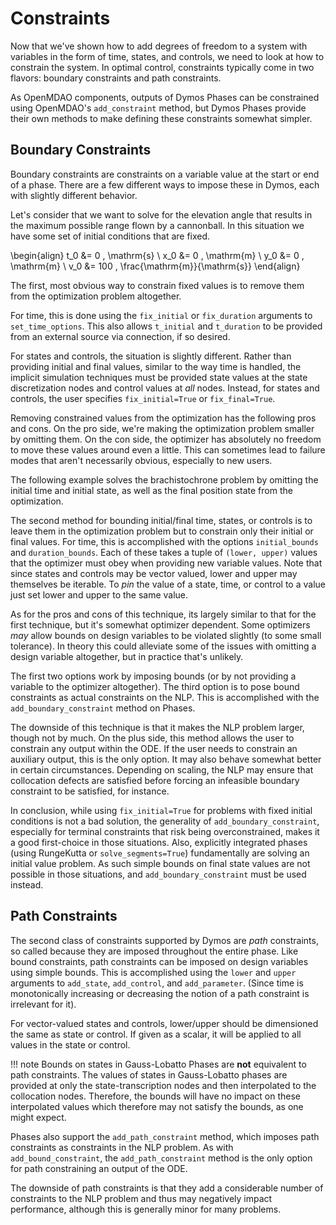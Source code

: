 # Constraints

Now that we've shown how to add degrees of freedom to a system with variables in the form of
time, states, and controls, we need to look at how to constrain the system.  In optimal control,
constraints typically come in two flavors:  boundary constraints and path constraints.

As OpenMDAO components, outputs of Dymos Phases can be constrained using OpenMDAO's `add_constraint` method, but Dymos Phases provide their own methods to make defining these constraints somewhat simpler.

##  Boundary Constraints

Boundary constraints are constraints on a variable value at the start or end of a phase.  There
are a few different ways to impose these in Dymos, each with slightly different behavior.

Let's consider that we want to solve for the elevation angle that results in the maximum possible
range flown by a cannonball.  In this situation we have some set of initial conditions that are
fixed.

\begin{align}
    t_0 &= 0 \, \mathrm{s} \\
    x_0 &= 0 \, \mathrm{m} \\
    y_0 &= 0 \, \mathrm{m} \\
    v_0 &= 100 \, \frac{\mathrm{m}}{\mathrm{s}}
\end{align}

The first, most obvious way to constrain fixed values is to remove them from the optimization problem altogether.

For time, this is done using the `fix_initial` or `fix_duration` arguments to `set_time_options`.
This also allows `t_initial` and `t_duration` to be provided from an external source via connection, if so desired.

For states and controls, the situation is slightly different.
Rather than providing initial and final values, similar to the way time is handled, the implicit simulation techniques must
be provided state values at the state discretization nodes and control values at *all* nodes.
Instead, for states and controls, the user specifies `fix_initial=True` or `fix_final=True`.

Removing constrained values from the optimization has the following pros and cons.
On the pro side, we're making the optimization problem smaller by omitting them.
On the con side, the optimizer has absolutely no freedom to move these values around even a little.
This can sometimes lead to failure modes that aren't necessarily obvious, especially to new users.

The following example solves the brachistochrone problem by omitting the initial time and initial state, as well as the final position state from the optimization.

The second method for bounding initial/final time, states, or controls is to leave them in the
optimization problem but to constrain only their initial or final values.  For time, this is
accomplished with the options `initial_bounds` and `duration_bounds`.  Each of these takes a tuple
of `(lower, upper)` values that the optimizer must obey when providing new variable values.  Note
that since states and controls may be vector valued, lower and upper may themselves be iterable.
To *pin* the value of a state, time, or control to a value just set lower and upper to the same
value.

As for the pros and cons of this technique, its largely similar to that for the first technique,
but it's somewhat optimizer dependent.  Some optimizers *may* allow bounds on design variables to
be violated slightly (to some small tolerance).  In theory this could alleviate some of the issues
with omitting a design variable altogether, but in practice that's unlikely.

The first two options work by imposing bounds (or by not providing a variable to the optimizer
altogether).  The third option is to pose bound constraints as actual constraints on the NLP.
This is accomplished with the `add_boundary_constraint` method on Phases.

The downside of this technique is that it makes the NLP problem larger, though not by much.  On
the plus side, this method allows the user to constrain any output within the ODE.  If the user
needs to constrain an auxiliary output, this is the only option.  It may also behave somewhat better
in certain circumstances.  Depending on scaling, the NLP may ensure that collocation defects are
satisfied before forcing an infeasible boundary constraint to be satisfied, for instance.

In conclusion, while using `fix_initial=True` for problems with fixed initial conditions is not a bad solution, the generality of `add_boundary_constraint`, especially for terminal constraints that risk being overconstrained, makes it a good first-choice in those situations.
Also, explicitly integrated phases (using RungeKutta or `solve_segments=True`) fundamentally are solving an initial value problem.
As such simple bounds on final state values are not possible in those situations, and `add_boundary_constraint` must be used instead.

##  Path Constraints

The second class of constraints supported by Dymos are *path* constraints, so called because they are imposed throughout the entire phase.
Like bound constraints, path constraints can be imposed on design variables using simple bounds.
This is accomplished using the `lower` and `upper` arguments to `add_state`, `add_control`, and `add_parameter`.
(Since time is monotonically increasing or decreasing the notion of a path constraint is irrelevant for it).

For vector-valued states and controls, lower/upper should be dimensioned the same as state or control.
If given as a scalar, it will be applied to all values in the state or control.

!!! note
    Bounds on states in Gauss-Lobatto Phases are **not** equivalent to path constraints.
    The values of states in Gauss-Lobatto phases are provided at only the state-transcription nodes and then interpolated to the collocation nodes.
    Therefore, the bounds will have no impact on these interpolated values which therefore may not satisfy the bounds, as one might expect.

Phases also support the `add_path_constraint` method, which imposes path constraints as constraints in the NLP problem.
As with `add_bound_constraint`, the `add_path_constraint` method is the only option for path constraining an output of the ODE.

The downside of path constraints is that they add a considerable number of constraints to the NLP problem and thus may negatively impact performance, although this is generally minor for many problems.

